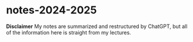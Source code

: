 # notes-2024-2025
**Disclaimer** My notes are summarized and restructured by ChatGPT, but all of the information here is straight from my lectures.
